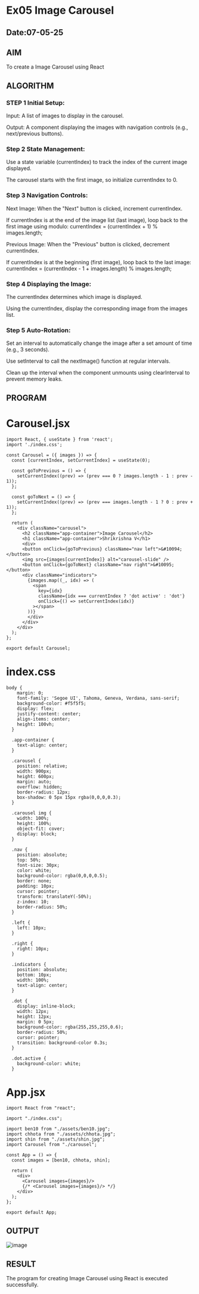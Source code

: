 # Ex05 Image Carousel
## Date:07-05-25

## AIM
To create a Image Carousel using React 

## ALGORITHM
### STEP 1 Initial Setup:
Input: A list of images to display in the carousel.

Output: A component displaying the images with navigation controls (e.g., next/previous buttons).

### Step 2 State Management:
Use a state variable (currentIndex) to track the index of the current image displayed.

The carousel starts with the first image, so initialize currentIndex to 0.

### Step 3 Navigation Controls:
Next Image: When the "Next" button is clicked, increment currentIndex.

If currentIndex is at the end of the image list (last image), loop back to the first image using modulo:
currentIndex = (currentIndex + 1) % images.length;

Previous Image: When the "Previous" button is clicked, decrement currentIndex.

If currentIndex is at the beginning (first image), loop back to the last image:
currentIndex = (currentIndex - 1 + images.length) % images.length;

### Step 4 Displaying the Image:
The currentIndex determines which image is displayed.

Using the currentIndex, display the corresponding image from the images list.

### Step 5 Auto-Rotation:
Set an interval to automatically change the image after a set amount of time (e.g., 3 seconds).

Use setInterval to call the nextImage() function at regular intervals.

Clean up the interval when the component unmounts using clearInterval to prevent memory leaks.

## PROGRAM
# Carousel.jsx
```
import React, { useState } from 'react';
import './index.css';

const Carousel = ({ images }) => {
  const [currentIndex, setCurrentIndex] = useState(0);

  const goToPrevious = () => {
    setCurrentIndex((prev) => (prev === 0 ? images.length - 1 : prev - 1));
  };

  const goToNext = () => {
    setCurrentIndex((prev) => (prev === images.length - 1 ? 0 : prev + 1));
  };

  return (
    <div className="carousel">
      <h2 className="app-container">Image Carousel</h2>
      <h1 className="app-container">Shrikrishna V</h1>
      <div>
      <button onClick={goToPrevious} className="nav left">&#10094;</button>
      <img src={images[currentIndex]} alt="carousel-slide" />
      <button onClick={goToNext} className="nav right">&#10095;</button>
      <div className="indicators">
        {images.map((_, idx) => (
          <span
            key={idx}
            className={idx === currentIndex ? 'dot active' : 'dot'}
            onClick={() => setCurrentIndex(idx)}
          ></span>
        ))}
        </div>
      </div>
    </div>
  );
};

export default Carousel;
```
# index.css
```
body {
    margin: 0;
    font-family: 'Segoe UI', Tahoma, Geneva, Verdana, sans-serif;
    background-color: #f5f5f5;
    display: flex;
    justify-content: center;
    align-items: center;
    height: 100vh;
  }
  
  .app-container {
    text-align: center;
  }
  
  .carousel {
    position: relative;
    width: 900px;
    height: 600px;
    margin: auto;
    overflow: hidden;
    border-radius: 12px;
    box-shadow: 0 5px 15px rgba(0,0,0,0.3);
  }
  
  .carousel img {
    width: 100%;
    height: 100%;
    object-fit: cover;
    display: block;
  }
  
  .nav {
    position: absolute;
    top: 50%;
    font-size: 30px;
    color: white;
    background-color: rgba(0,0,0,0.5);
    border: none;
    padding: 10px;
    cursor: pointer;
    transform: translateY(-50%);
    z-index: 10;
    border-radius: 50%;
  }
  
  .left {
    left: 10px;
  }
  
  .right {
    right: 10px;
  }
  
  .indicators {
    position: absolute;
    bottom: 10px;
    width: 100%;
    text-align: center;
  }
  
  .dot {
    display: inline-block;
    width: 12px;
    height: 12px;
    margin: 0 5px;
    background-color: rgba(255,255,255,0.6);
    border-radius: 50%;
    cursor: pointer;
    transition: background-color 0.3s;
  }
  
  .dot.active {
    background-color: white;
  }
```
# App.jsx
```
import React from "react";

import "./index.css";

import ben10 from "./assets/ben10.jpg";
import chhota from "./assets/chhota.jpg";
import shin from "./assets/shin.jpg";
import Carousel from "./carousel";

const App = () => {
  const images = [ben10, chhota, shin];

  return (
    <div>
      <Carousel images={images}/>
      {/* <Carousel images={images}/> */}
    </div>
  );
};

export default App;

```
## OUTPUT
![image](https://github.com/user-attachments/assets/8dbae52b-c1ce-412d-bebb-b6251ccf99ec)


## RESULT
The program for creating Image Carousel using React is executed successfully.

